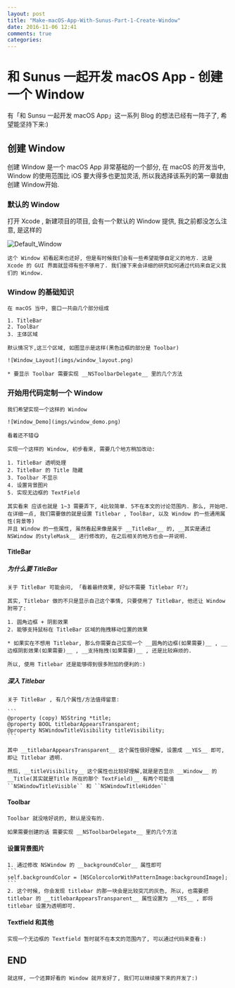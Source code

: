 ```yaml
---
layout: post
title: "Make-macOS-App-With-Sunus-Part-1-Create-Window"
date: 2016-11-06 12:41
comments: true
categories: 
---
```


# 和 Sunus 一起开发 macOS App - 创建一个 Window

有「和 Sunsu 一起开发 macOS App」这一系列 Blog 的想法已经有一阵子了, 希望能坚持下来:)

## 创建 Window

创建 Window 是一个 macOS App 非常基础的一个部分, 在 macOS 的开发当中, Window 的使用范围比 iOS 要大得多也更加灵活, 所以我选择该系列的第一章就由创建 Window开始.

### 默认的 Window

打开 Xcode , 新建项目的项目, 会有一个默认的 Window 提供, 我之前都没怎么注意, 是这样的

![Default_Window](imgs/Default_Window.png)

    这个 Window 初看起来也还好, 但是有时候我们会有一些希望能够自定义的地方. 这是 Xcode 的 GUI 界面就显得有些不够用了. 我们接下来会详细的研究如何通过代码来自定义我们的 Window.

### Window 的基础知识 

    在 macOS 当中, 窗口一共由几个部分组成

    1. TitleBar
    2. ToolBar
    3. 主体区域

    默认情况下,这三个区域, 如图显示是这样(黑色边框的部分是 Toolbar)

    ![Window_Layout](imgs/window_layout.png)

    * 要显示 Toolbar 需要实现 __NSToolbarDelegate__ 里的几个方法

### 开始用代码定制一个 Window

    我们希望实现一个这样的 Window

    ![Window_Demo](imgs/window_demo.png)

    看着还不错😋

    实现一个这样的 Window, 初步看来, 需要几个地方稍加改动:

    1. TitleBar 透明处理
    2. TitleBar 的 Title 隐藏
    3. Toolbar 不显示
    4. 设置背景图片
    5. 实现无边框的 TextField

    其实看来 应该也就是 1~3 需要弄下, 4比较简单. 5不在本文的讨论范围内. 那么, 开始吧.
    在详细一点, 我们需要做的就是设置 Titlebar , ToolBar, 以及 Window 的一些通用属性(背景等)
    并且 Window 的一些属性, 虽然看起来像是属于 __TitleBar__ 的, __其实是通过 NSWindow 的styleMask__ 进行修改的, 在之后相关的地方也会一并说明.

#### TitleBar

##### 为什么要 TitleBar
    关于 TitleBar 可能会问, 「看着最终效果, 好似不需要 Titlebar 吖?」

    其实, Titlebar 做的不只是显示自己这个事情, 只要使用了 TitleBar, 他还让 Window 附带了:

    1. 圆角边框 + 阴影效果
    2. 能够支持鼠标在 TitleBar 区域的拖拽移动位置的效果

    * 如果实在不想用 Titlebar, 那么你需要自己实现一个 __圆角的边框(如果需要)__ , __边框阴影效果(如果需要)__ , __支持拖拽(如果需要)__ , 还是比较麻烦的.

    所以, 使用 Titlebar 还是能够得到很多附加的便利的:) 

##### 深入 Titlebar
    关于 TitleBar , 有几个属性/方法值得留意:

    ```
    @property (copy) NSString *title;
    @property BOOL titlebarAppearsTransparent;
    @property NSWindowTitleVisibility titleVisibility;
    ```
     
    其中 __titlebarAppearsTransparent__ 这个属性很好理解, 设置成 __YES__ 即可, 即让 Titlebar 透明.

    然后, __titleVisibility__ 这个属性也比较好理解,就是是否显示 __Window__ 的 __Title(其实就是Title 所在的那个 TextField)__ 有两个可能值 ``NSWindowTitleVisible`` 和 ``NSWindowTitleHidden``

#### Toolbar
    Toolbar 就没啥好说的, 默认是没有的.

    如果需要创建的话 需要实现 __NSToolbarDelegate__ 里的几个方法

#### 设置背景图片
    1. 通过修改 NSWindow 的 __backgroundColor__ 属性即可
    ```
    self.backgroundColor = [NSColorcolorWithPatternImage:backgroundImage];
    ```
    2. 这个时候, 你会发现 titlebar 的那一块会是比较突兀的灰色, 所以, 也需要把 titlebar 的 __titlebarAppearsTransparent__ 属性设置为 __YES__ , 即将 titlebar 设置为透明即可.

#### Textfield 和其他
    实现一个无边框的 Textfield 暂时就不在本文的范围内了, 可以通过代码来查看:)

## END
    就这样, 一个还算好看的 Window 就开发好了, 我们可以继续接下来的开发了:)
